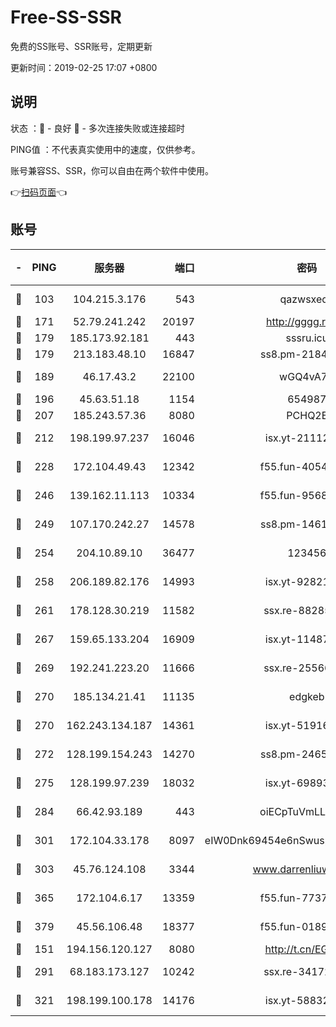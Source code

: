 # Free-SS-SSR

免费的SS账号、SSR账号，定期更新

更新时间：2019-02-25 17:07 +0800

## 说明

状态     ：🙂 - 良好 🙁 - 多次连接失败或连接超时

PING值   ：不代表真实使用中的速度，仅供参考。

账号兼容SS、SSR，你可以自由在两个软件中使用。

👉[扫码页面](https://liesauer.github.io/free-ss-ssr.github.io/)👈

## 账号

|-|PING|服务器|端口|密码|加密方式|区域|
|:----:|:----:|:-----:|-----:|:----:|:----:|:----:|
|🙂|103|104.215.3.176|543|qazwsxedc|aes-256-gcm|JP|
|🙂|171|52.79.241.242|20197|http://gggg.rocks|chacha20|KR|
|🙂|179|185.173.92.181|443|sssru.icu|rc4-md5|RU|
|🙂|179|213.183.48.10|16847|ss8.pm-21844006|rc4-md5|RU|
|🙂|189|46.17.43.2|22100|wGQ4vA7D|aes-256-gcm|RU|
|🙂|196|45.63.51.18|1154|654987|chacha20|US|
|🙂|207|185.243.57.36|8080|PCHQ2E|rc4-md5|US|
|🙂|212|198.199.97.237|16046|isx.yt-21112673|aes-256-cfb|US|
|🙂|228|172.104.49.43|12342|f55.fun-40543073|aes-256-cfb|SG|
|🙂|246|139.162.11.113|10334|f55.fun-95689731|aes-256-cfb|SG|
|🙂|249|107.170.242.27|14578|ss8.pm-14613158|aes-256-cfb|US|
|🙂|254|204.10.89.10|36477|123456|aes-256-cfb|US|
|🙂|258|206.189.82.176|14993|isx.yt-92821562|aes-256-cfb|SG|
|🙂|261|178.128.30.219|11582|ssx.re-88285477|aes-256-cfb|SG|
|🙂|267|159.65.133.204|16909|isx.yt-11487806|aes-256-cfb|SG|
|🙂|269|192.241.223.20|11666|ssx.re-25566820|aes-256-cfb|US|
|🙂|270|185.134.21.41|11135|edgkeb|aes-256-cfb|GB|
|🙂|270|162.243.134.187|14361|isx.yt-51916584|aes-256-cfb|US|
|🙂|272|128.199.154.243|14270|ss8.pm-24650269|aes-256-cfb|SG|
|🙂|275|128.199.97.239|18032|isx.yt-69893978|aes-256-cfb|SG|
|🙂|284|66.42.93.189|443|oiECpTuVmLLxk4Ts|aes-256-cfb|US|
|🙂|301|172.104.33.178|8097|eIW0Dnk69454e6nSwuspv9DmS201tQ0D|aes-256-cfb|SG|
|🙂|303|45.76.124.108|3344|www.darrenliuwei.com|aes-256-cfb|AU|
|🙂|365|172.104.6.17|13359|f55.fun-77379791|aes-256-cfb|US|
|🙂|379|45.56.106.48|18377|f55.fun-01898711|aes-256-cfb|US|
|🙂|151|194.156.120.127|8080|http://t.cn/EGJIyrl|rc4-md5|RU|
|🙂|291|68.183.173.127|10242|ssx.re-34172172|aes-256-cfb|US|
|🙂|321|198.199.100.178|14176|isx.yt-58832858|aes-256-cfb|US|
